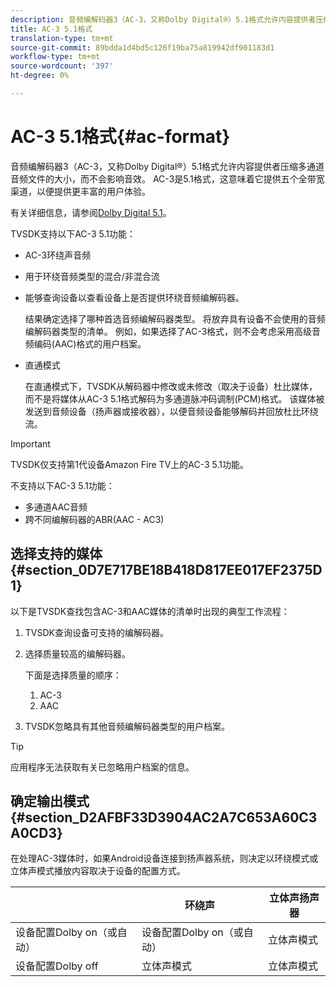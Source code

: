 ```yaml
---
description: 音频编解码器3（AC-3，又称Dolby Digital®）5.1格式允许内容提供者压缩多通道音频文件的大小，而不会影响音效。 AC-3是5.1格式，这意味着它提供五个全带宽渠道，以便提供更丰富的用户体验。
title: AC-3 5.1格式
translation-type: tm+mt
source-git-commit: 89bdda1d4bd5c126f19ba75a819942df901183d1
workflow-type: tm+mt
source-wordcount: '397'
ht-degree: 0%

---
```



# AC-3 5.1格式{#ac-format}

音频编解码器3（AC-3，又称Dolby Digital®）5.1格式允许内容提供者压缩多通道音频文件的大小，而不会影响音效。 AC-3是5.1格式，这意味着它提供五个全带宽渠道，以便提供更丰富的用户体验。

有关详细信息，请参阅[Dolby Digital 5.1](https://www.dolby.com/us/en/technologies/dolby-digital.html)。

TVSDK支持以下AC-3 5.1功能：

* AC-3环绕声音频
* 用于环绕音频类型的混合/非混合流
* 能够查询设备以查看设备上是否提供环绕音频编解码器。

   结果确定选择了哪种首选音频编解码器类型。 将放弃具有设备不会使用的音频编解码器类型的清单。 例如，如果选择了AC-3格式，则不会考虑采用高级音频编码(AAC)格式的用户档案。
* 直通模式

   在直通模式下，TVSDK从解码器中修改或未修改（取决于设备）杜比媒体，而不是将媒体从AC-3 5.1格式解码为多通道脉冲码调制(PCM)格式。 该媒体被发送到音频设备（扬声器或接收器），以便音频设备能够解码并回放杜比环绕流。

>[!IMPORTANT]
>
>TVSDK仅支持第1代设备Amazon Fire TV上的AC-3 5.1功能。

不支持以下AC-3 5.1功能：

* 多通道AAC音频
* 跨不同编解码器的ABR(AAC - AC3)

## 选择支持的媒体{#section_0D7E717BE18B418D817EE017EF2375D1}

以下是TVSDK查找包含AC-3和AAC媒体的清单时出现的典型工作流程：

1. TVSDK查询设备可支持的编解码器。
1. 选择质量较高的编解码器。

   下面是选择质量的顺序：

   1. AC-3
   1. AAC

1. TVSDK忽略具有其他音频编解码器类型的用户档案。

>[!TIP]
>
>应用程序无法获取有关已忽略用户档案的信息。

## 确定输出模式{#section_D2AFBF33D3904AC2A7C653A60C3A0CD3}

在处理AC-3媒体时，如果Android设备连接到扬声器系统，则决定以环绕模式或立体声模式播放内容取决于设备的配置方式。

|  | 环绕声 | 立体声扬声器 |
|---|---|---|
| 设备配置Dolby on（或自动） | 设备配置Dolby on（或自动） | 立体声模式 |
| 设备配置Dolby off | 立体声模式 | 立体声模式 |


